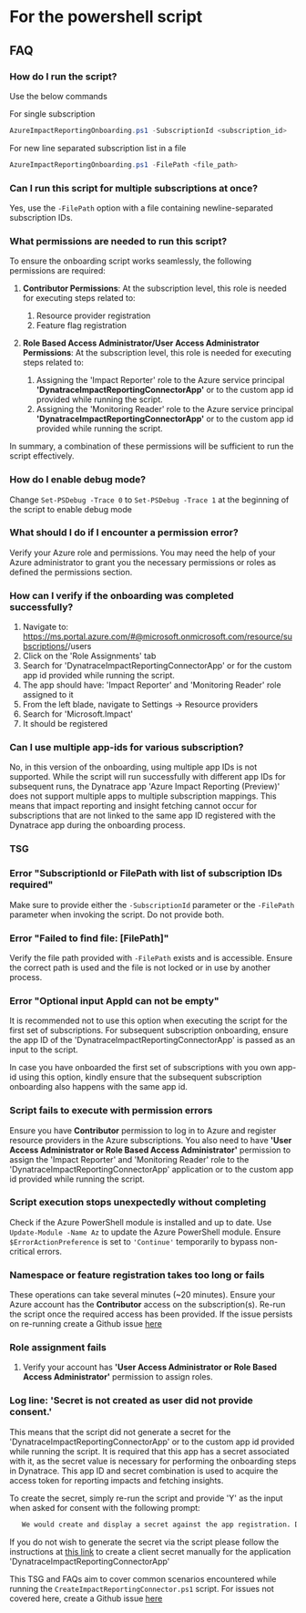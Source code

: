 # For the powershell script

## FAQ

### How do I run the script?

Use the below commands

For single subscription

```powershell
AzureImpactReportingOnboarding.ps1 -SubscriptionId <subscription_id>
```

For new line separated subscription list in a file

```powershell
AzureImpactReportingOnboarding.ps1 -FilePath <file_path>
```

### Can I run this script for multiple subscriptions at once?

Yes, use the `-FilePath` option with a file containing newline-separated subscription IDs.

### What permissions are needed to run this script?

To ensure the onboarding script works seamlessly, the following permissions are required:

1. **Contributor Permissions**: At the subscription level, this role is needed for executing steps related to:
   1. Resource provider registration
   2. Feature flag registration

2. **Role Based Access Administrator/User Access Administrator Permissions**: At the subscription level, this role is needed for executing steps related to:
   1. Assigning the 'Impact Reporter' role to the Azure service principal **'DynatraceImpactReportingConnectorApp'** or to the custom app id provided while running the script.
   2. Assigning the 'Monitoring Reader' role to the Azure service principal **'DynatraceImpactReportingConnectorApp'** or to the custom app id provided while running the script.

In summary, a combination of these permissions will be sufficient to run the script effectively.

### How do I enable debug mode?

Change `Set-PSDebug -Trace 0` to `Set-PSDebug -Trace 1` at the beginning of the script to enable debug mode

### What should I do if I encounter a permission error?

Verify your Azure role and permissions. You may need the help of your Azure administrator to grant you the necessary permissions or roles as defined the permissions section.

### How can I verify if the onboarding was completed successfully?

1. Navigate to: https://ms.portal.azure.com/#@microsoft.onmicrosoft.com/resource/subscriptions/<subscription id>/users
2. Click on the 'Role Assignments' tab
3. Search for 'DynatraceImpactReportingConnectorApp' or for the custom app id provided while running the script.
4. The app should have: 'Impact Reporter' and 'Monitoring Reader' role assigned to it
5. From the left blade, navigate to Settings -> Resource providers
6. Search for 'Microsoft.Impact'
7. It should be registered

### Can I use multiple app-ids for various subscription?

No, in this version of the onboarding, using multiple app IDs is not supported. While the script will run successfully with different app IDs for subsequent runs, the Dynatrace app 'Azure Impact Reporting (Preview)' does not support multiple apps to multiple subscription mappings. This means that impact reporting and insight fetching cannot occur for subscriptions that are not linked to the same app ID registered with the Dynatrace app during the onboarding process.

### TSG

### Error "SubscriptionId or FilePath with list of subscription IDs required"

Make sure to provide either the `-SubscriptionId` parameter or the `-FilePath` parameter when invoking the script. Do not provide both.

### Error "Failed to find file: [FilePath]"

Verify the file path provided with `-FilePath` exists and is accessible. Ensure the correct path is used and the file is not locked or in use by another process.

### Error "Optional input AppId can not be empty"

It is recommended not to use this option when executing the script for the first set of subscriptions. For subsequent subscription onboarding, ensure the app ID of the 'DynatraceImpactReportingConnectorApp' is passed as an input to the script.

In case you have onboarded the first set of subscriptions with you own app-id using this option, kindly ensure that the subsequent subscription onboarding also happens with the same app id.

### Script fails to execute with permission errors

Ensure you have **Contributor** permission to log in to Azure and register resource providers in the Azure subscriptions.
You also need to have **'User Access Administrator or Role Based Access Administrator'** permission to assign the 'Impact Reporter' and 'Monitoring Reader' role to the 'DynatraceImpactReportingConnectorApp' application or to the custom app id provided while running the script.

### Script execution stops unexpectedly without completing

Check if the Azure PowerShell module is installed and up to date. Use `Update-Module -Name Az` to update the Azure PowerShell module. Ensure `$ErrorActionPreference` is set to `'Continue'` temporarily to bypass non-critical errors.

### Namespace or feature registration takes too long or fails

These operations can take several minutes (~20 minutes). Ensure your Azure account has the **Contributor** access on the subscription(s). Re-run the script once the required access has been provided. If the issue persists on re-running create a Github issue [here](https://github.com/Azure/impact-reporting-samples/issues/new?template=Blank+issue)

### Role assignment fails

1. Verify your account has **'User Access Administrator or Role Based Access Administrator'** permission to assign roles.

### Log line: 'Secret is not created as user did not provide consent.'

This means that the script did not generate a secret for the 'DynatraceImpactReportingConnectorApp' or to the custom app id provided while running the script. It is required that this app has a secret associated with it, as the secret value is necessary for performing the onboarding steps in Dynatrace. This app ID and secret combination is used to acquire the access token for reporting impacts and fetching insights.

To create the secret, simply re-run the script and provide 'Y' as the input when asked for consent with the following prompt:

```bash
   We would create and display a secret against the app registration. Do you consent to secret creation and displaying it against the app registration? (Y/N): 
```

If you do not wish to generate the secret via the script please follow the instructions at [this link](https://learn.microsoft.com/en-us/entra/identity-platform/quickstart-register-app?tabs=client-secret#add-credentials) to create a client secret manually for the application 'DynatraceImpactReportingConnectorApp'

This TSG and FAQs aim to cover common scenarios encountered while running the `CreateImpactReportingConnector.ps1` script. For issues not covered here, create a Github issue [here](https://github.com/Azure/impact-reporting-samples/issues/new?template=Blank+issue)